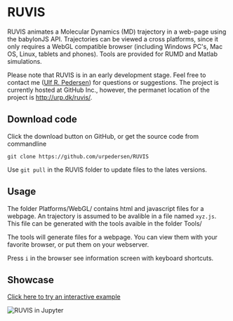 # RUVIS
RUVIS animates a Molecular Dynamics (MD) trajectory in a web-page using the babylonJS API. Trajectories can be viewed a cross platforms, since it only requires a WebGL compatible browser (including Windows PC's, Mac OS, Linux, tablets and phones). Tools are provided for RUMD and Matlab simulations.

Please note that RUVIS is in an early development stage. Feel free to contact me ([Ulf R. Pedersen](http://urp.dk)) for questions or suggestions. The project is currently hosted at GitHub Inc., however, the permanet location of the project is http://urp.dk/ruvis/.

## Download code
Click the download button on GitHub, or get the source code from commandline 

`git clone https://github.com/urpedersen/RUVIS`

Use `git pull` in the RUVIS folder to update files to the lates versions.

## Usage
The folder Platforms/WebGL/ contains html and javascript files for a webpage.
An trajectory is assumed to be avalible in a file named `xyz.js`.
This file can be generated with the tools avaible in the folder Tools/

The tools will generate files for a webpage. You can view them with your favorite browser, or put them on your webserver.

Press `i` in the browser see information screen with keyboard shortcuts.

## Showcase
[Click here to try an interactive example](http://urp.dk/ruvis/ruvis.htm)


![RUVIS in Jupyter](http://urp.dk/ruvis/ruvisJupyter.png)
